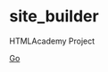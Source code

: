 # site_builder
HTMLAcademy Project

<a href="rutusy.github.io/site_builder/landing-empty.html">Go</a>
